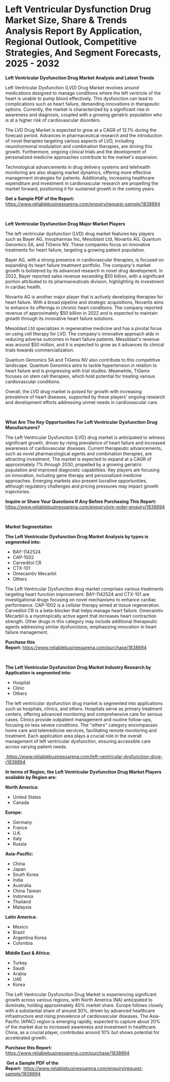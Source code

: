 <p><h1>Left Ventricular Dysfunction Drug Market Size, Share & Trends Analysis Report By Application, Regional Outlook, Competitive Strategies, And Segment Forecasts, 2025 - 2032</h1></p><p><strong>Left Ventricular Dysfunction Drug Market Analysis and Latest Trends</strong></p>
<p><p>Left Ventricular Dysfunction (LVD) Drug Market revolves around medications designed to manage conditions where the left ventricle of the heart is unable to pump blood effectively. This dysfunction can lead to complications such as heart failure, demanding innovations in therapeutic options. Currently, the market is characterized by a significant rise in awareness and diagnosis, coupled with a growing geriatric population who is at a higher risk of cardiovascular disorders.</p><p>The LVD Drug Market is expected to grow at a CAGR of 12.1% during the forecast period. Advances in pharmaceutical research and the introduction of novel therapies targeting various aspects of LVD, including neurohormonal modulation and combination therapies, are driving this growth. Furthermore, ongoing clinical trials and the development of personalized medicine approaches contribute to the market's expansion. </p><p>Technological advancements in drug delivery systems and telehealth monitoring are also shaping market dynamics, offering more effective management strategies for patients. Additionally, increasing healthcare expenditure and investment in cardiovascular research are propelling the market forward, positioning it for sustained growth in the coming years.</p></p>
<p><strong>Get a Sample PDF of the Report:&nbsp;</strong> <a href="https://www.reliablebusinessarena.com/enquiry/request-sample/1838894?utm_campaign=2317&utm_medium=2&utm_source=Github&utm_content=ia&utm_term=19042025&utm_id=left-ventricular-dysfunction-drug">https://www.reliablebusinessarena.com/enquiry/request-sample/1838894</a></p>
<p>&nbsp;</p>
<p><strong>Left Ventricular Dysfunction Drug Major Market Players</strong></p>
<p><p>The left ventricular dysfunction (LVD) drug market features key players such as Bayer AG, Innopharmax Inc, Mesoblast Ltd, Novartis AG, Quantum Genomics SA, and TiGenix NV. These companies focus on innovative treatments for heart failure, targeting a growing patient population.</p><p>Bayer AG, with a strong presence in cardiovascular therapies, is focused on expanding its heart failure treatment portfolio. The company's market growth is bolstered by its advanced research in novel drug development. In 2022, Bayer reported sales revenue exceeding $50 billion, with a significant portion attributed to its pharmaceuticals division, highlighting its investment in cardiac health.</p><p>Novartis AG is another major player that is actively developing therapies for heart failure. With a broad pipeline and strategic acquisitions, Novartis aims to enhance its offerings in chronic heart conditions. The company reported revenue of approximately $50 billion in 2022 and is expected to maintain growth through its innovative heart failure solutions.</p><p>Mesoblast Ltd specializes in regenerative medicine and has a pivotal focus on using cell therapy for LVD. The company's innovative approach aids in reducing adverse outcomes in heart failure patients. Mesoblast's revenue was around $50 million, and it is expected to grow as it advances its clinical trials towards commercialization.</p><p>Quantum Genomics SA and TiGenix NV also contribute to this competitive landscape. Quantum Genomics aims to tackle hypertension in relation to heart failure and is progressing with trial studies. Meanwhile, TiGenix focuses on stem cell therapies, which hold potential for treating various cardiovascular conditions.</p><p>Overall, the LVD drug market is poised for growth with increasing prevalence of heart diseases, supported by these players’ ongoing research and development efforts addressing unmet needs in cardiovascular care.</p></p>
<p>&nbsp;</p>
<p><strong>What Are The Key Opportunities For Left Ventricular Dysfunction Drug Manufacturers?</strong></p>
<p><p>The Left Ventricular Dysfunction (LVD) drug market is anticipated to witness significant growth, driven by rising prevalence of heart failure and increased awareness of cardiovascular diseases. Current therapeutic advancements, such as novel pharmacological agents and combination therapies, are attracting investment. The market is expected to expand at a CAGR of approximately 7% through 2030, propelled by a growing geriatric population and improved diagnostic capabilities. Key players are focusing on innovation, including gene therapy and personalized medicine approaches. Emerging markets also present lucrative opportunities, although regulatory challenges and pricing pressures may impact growth trajectories.</p></p>
<p><strong>Inquire or Share Your Questions If Any Before Purchasing This Report:</strong> <a href="https://www.reliablebusinessarena.com/enquiry/pre-order-enquiry/1838894?utm_campaign=2317&utm_medium=2&utm_source=Github&utm_content=ia&utm_term=19042025&utm_id=left-ventricular-dysfunction-drug">https://www.reliablebusinessarena.com/enquiry/pre-order-enquiry/1838894</a></p>
<p>&nbsp;</p>
<p><strong>Market Segmentation</strong></p>
<p><strong>The Left Ventricular Dysfunction Drug Market Analysis by types is segmented into:</strong></p>
<p><ul><li>BAY-1142524</li><li>CAP-1002</li><li>Carvedilol CR</li><li>CTX-101</li><li>Omecamtiv Mecarbil</li><li>Others</li></ul></p>
<p><p>The Left Ventricular Dysfunction drug market comprises various treatments targeting heart function improvement. BAY-1142524 and CTX-101 are investigational drugs focusing on novel mechanisms to enhance cardiac performance. CAP-1002 is a cellular therapy aimed at tissue regeneration. Carvedilol CR is a beta-blocker that helps manage heart failure. Omecamtiv Mecarbil is a myotropically active agent that increases heart contraction strength. Other drugs in this category may include additional therapeutic agents addressing similar dysfunctions, emphasizing innovation in heart failure management.</p></p>
<p><strong>Purchase this Report:&nbsp;</strong><a href="https://www.reliablebusinessarena.com/purchase/1838894?utm_campaign=2317&utm_medium=2&utm_source=Github&utm_content=ia&utm_term=19042025&utm_id=left-ventricular-dysfunction-drug">https://www.reliablebusinessarena.com/purchase/1838894</a></p>
<p>&nbsp;</p>
<p><strong>The Left Ventricular Dysfunction Drug Market Industry Research by Application is segmented into:</strong></p>
<p><ul><li>Hospital</li><li>Clinic</li><li>Others</li></ul></p>
<p><p>The left ventricular dysfunction drug market is segmented into applications such as hospitals, clinics, and others. Hospitals serve as primary treatment centers, offering advanced monitoring and comprehensive care for serious cases. Clinics provide outpatient management and routine follow-ups, focusing on less severe conditions. The "others" category encompasses home care and telemedicine services, facilitating remote monitoring and treatment. Each application area plays a crucial role in the overall management of left ventricular dysfunction, ensuring accessible care across varying patient needs.</p></p>
<p><a href="https://www.reliablebusinessarena.com/left-ventricular-dysfunction-drug-r1838894?utm_campaign=2317&utm_medium=2&utm_source=Github&utm_content=ia&utm_term=19042025&utm_id=left-ventricular-dysfunction-drug">&nbsp;https://www.reliablebusinessarena.com/left-ventricular-dysfunction-drug-r1838894</a></p>
<p><strong>In terms of Region, the Left Ventricular Dysfunction Drug Market Players available by Region are:</strong></p>
<p>
    <p> <strong> North America: </strong>
        <ul>
            <li>United States</li>
            <li>Canada</li>
        </ul>
        </p> 
    <p> <strong> Europe: </strong>
        <ul>
            <li>Germany</li>
            <li>France</li>
            <li>U.K.</li>
            <li>Italy</li>
            <li>Russia</li>
        </ul>
        </p> 
    <p> <strong> Asia-Pacific: </strong>
        <ul>
            <li>China</li>
            <li>Japan</li>
            <li>South Korea</li>
            <li>India</li>
            <li>Australia</li>
            <li>China Taiwan</li>
            <li>Indonesia</li>
            <li>Thailand</li>
            <li>Malaysia</li>
        </ul>
        </p> 
    <p> <strong> Latin America: </strong>
        <ul>
            <li>Mexico</li>
            <li>Brazil</li>
            <li>Argentina Korea</li>
            <li>Colombia</li>
        </ul>
        </p> 
    <p> <strong> Middle East & Africa: </strong>
        <ul>
            <li>Turkey</li>
            <li>Saudi</li>
            <li>Arabia</li>
            <li>UAE</li>
            <li>Korea</li>
        </ul>
    </p>
    </p>
<p><p>The Left Ventricular Dysfunction Drug Market is experiencing significant growth across various regions, with North America (NA) anticipated to dominate, holding approximately 40% market share. Europe follows closely with a substantial share of around 30%, driven by advanced healthcare infrastructure and rising prevalence of cardiovascular diseases. The Asia-Pacific (APAC) region is emerging rapidly, expected to capture about 20% of the market due to increased awareness and investment in healthcare. China, as a crucial player, contributes around 10% but shows potential for accelerated growth.</p></p>
<p><strong>Purchase this Report: </strong><a href="https://www.reliablebusinessarena.com/purchase/1838894?utm_campaign=2317&utm_medium=2&utm_source=Github&utm_content=ia&utm_term=19042025&utm_id=left-ventricular-dysfunction-drug">https://www.reliablebusinessarena.com/purchase/1838894</a></p>
<p>&nbsp;<strong>Get a Sample PDF of the Report:&nbsp;&nbsp;</strong><a href="https://www.reliablebusinessarena.com/enquiry/request-sample/1838894?utm_campaign=2317&utm_medium=2&utm_source=Github&utm_content=ia&utm_term=19042025&utm_id=left-ventricular-dysfunction-drug">https://www.reliablebusinessarena.com/enquiry/request-sample/1838894</a></p>
<p><strong></strong></p>
<p><p></p><p></p><p></p></p>